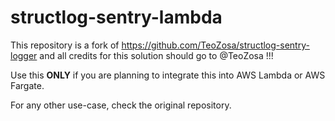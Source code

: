# structlog-sentry-lambda

This repository is a fork of https://github.com/TeoZosa/structlog-sentry-logger
and all credits for this solution should go to
@TeoZosa !!!

Use this **ONLY** if you are planning to integrate this
into AWS Lambda or AWS Fargate.

For any other use-case, check the original repository.
